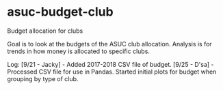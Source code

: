 # asuc-budget-club
Budget allocation for clubs

Goal is to look at the budgets of the ASUC club allocation. Analysis is for trends in how money is allocated to specific clubs.

Log:
[9/21 - Jacky] - Added 2017-2018 CSV file of budget.
[9/25 - D'sa] - Processed CSV file for use in Pandas. Started initial plots for budget when grouping by type of club.
